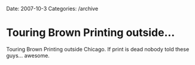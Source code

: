 Date: 2007-10-3
Categories: /archive

# Touring Brown Printing outside…

Touring Brown Printing outside Chicago. If print is dead nobody told these guys... awesome.
